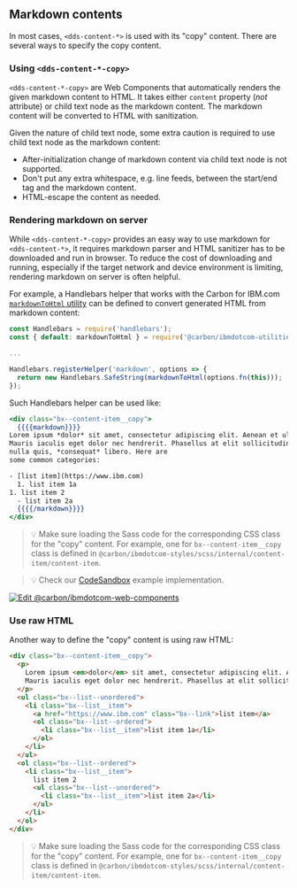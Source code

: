 ## Markdown contents

In most cases, `<dds-content-*>` is used with its "copy" content. There are several ways to specify the copy content.

### Using `<dds-content-*-copy>`

`<dds-content-*-copy>` are Web Components that automatically renders the given markdown content to HTML. It takes either `content` property (_not_ attribute) or child text node as the markdown content. The markdown content will be converted to HTML with sanitization.

Given the nature of child text node, some extra caution is required to use child text node as the markdown content:

* After-initialization change of markdown content via child text node is not supported.
* Don't put any extra whitespace, e.g. line feeds, between the start/end tag and the markdown content.
* HTML-escape the content as needed.

### Rendering markdown on server

While `<dds-content-*-copy>` provides an easy way to use markdown for `<dds-content-*>`, it requires markdown parser and HTML sanitizer has to be downloaded and run in browser. To reduce the cost of downloading and running, especially if the target network and device environment is limiting, rendering markdown on server is often helpful.

For example, a Handlebars helper that works with the Carbon for IBM.com [`markdownToHtml` utility](https://github.com/carbon-design-system/carbon-for-ibm-dotcom/blob/v1.12.0/packages/utilities/src/utilities/markdownToHtml/markdownToHtml.js) can be defined to convert generated HTML from markdown content:

```javascript
const Handlebars = require('handlebars');
const { default: markdownToHtml } = require('@carbon/ibmdotcom-utilities/lib/utilities/markdownToHtml/markdownToHtml');

...

Handlebars.registerHelper('markdown', options => {
  return new Handlebars.SafeString(markdownToHtml(options.fn(this)));
});
```

Such Handlebars helper can be used like:

```handlebars
<div class="bx--content-item__copy">
  {{{{markdown}}}}
Lorem ipsum *dolor* sit amet, consectetur adipiscing elit. Aenean et ultricies est.
Mauris iaculis eget dolor nec hendrerit. Phasellus at elit sollicitudin, sodales
nulla quis, *consequat* libero. Here are
some common categories:

- [list item](https://www.ibm.com)
  1. list item 1a
1. list item 2
  - list item 2a
  {{{{/markdown}}}}
</div>
```

> 💡 Make sure loading the Sass code for the corresponding CSS class for the "copy" content. For example, one for `bx--content-item__copy` class is defined in `@carbon/ibmdotcom-styles/scss/internal/content-item/content-item`.

> 💡 Check our
> [CodeSandbox](https://githubbox.com/carbon-design-system/carbon-for-ibm-dotcom/tree/master/packages/web-components/examples/codesandbox/usage/markdown-handlebars)
> example implementation.

[![Edit @carbon/ibmdotcom-web-components](https://codesandbox.io/static/img/play-codesandbox.svg)](https://githubbox.com/carbon-design-system/carbon-for-ibm-dotcom/tree/master/packages/web-components/examples/codesandbox/usage/markdown-handlebars)

### Use raw HTML

Another way to define the "copy" content is using raw HTML:

```html
<div class="bx--content-item__copy">
  <p>
    Lorem ipsum <em>dolor</em> sit amet, consectetur adipiscing elit. Aenean et ultricies est.
    Mauris iaculis eget dolor nec hendrerit. Phasellus at elit sollicitudin, sodales nulla quis, <em>consequat</em> libero. Here are some common categories:
  </p>
  <ul class="bx--list--unordered">
    <li class="bx--list__item">
      <a href="https://www.ibm.com" class="bx--link">list item</a>
      <ol class="bx--list--ordered">
        <li class="bx--list__item">list item 1a</li>
      </ol>
    </li>
  </ul>
  <ol class="bx--list--ordered">
    <li class="bx--list__item">
      list item 2
      <ul class="bx--list--unordered">
        <li class="bx--list__item">list item 2a</li>
      </ul>
    </li>
  </ol>
</div>
```

> 💡 Make sure loading the Sass code for the corresponding CSS class for the "copy" content. For example, one for `bx--content-item__copy` class is defined in `@carbon/ibmdotcom-styles/scss/internal/content-item/content-item`.
